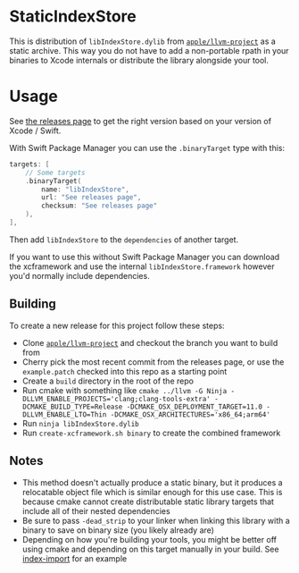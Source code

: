 # StaticIndexStore

This is distribution of `libIndexStore.dylib` from
[`apple/llvm-project`](https://github.com/apple/llvm-project) as a
static archive. This way you do not have to add a non-portable rpath in
your binaries to Xcode internals or distribute the library alongside
your tool.

# Usage

See [the releases
page](https://github.com/keith/StaticIndexStore/releases) to get the
right version based on your version of Xcode / Swift.

With Swift Package Manager you can use the `.binaryTarget` type with
this:

```swift
targets: [
    // Some targets
    .binaryTarget(
        name: "libIndexStore",
        url: "See releases page",
        checksum: "See releases page"
    ),
],
```

Then add `libIndexStore` to the `dependencies` of another target.

If you want to use this without Swift Package Manager you can download
the xcframework and use the internal `libIndexStore.framework` however
you'd normally include dependencies.

## Building

To create a new release for this project follow these steps:

- Clone [`apple/llvm-project`](https://github.com/apple/llvm-project)
  and checkout the branch you want to build from
- Cherry pick the most recent commit from the releases page, or use the
  `example.patch` checked into this repo as a starting point
- Create a `build` directory in the root of the repo
- Run cmake with something like `cmake ../llvm -G Ninja
  -DLLVM_ENABLE_PROJECTS='clang;clang-tools-extra'
  -DCMAKE_BUILD_TYPE=Release -DCMAKE_OSX_DEPLOYMENT_TARGET=11.0
  -DLLVM_ENABLE_LTO=Thin -DCMAKE_OSX_ARCHITECTURES='x86_64;arm64'`
- Run `ninja libIndexStore.dylib`
- Run `create-xcframework.sh binary` to create the combined framework

## Notes

- This method doesn't actually produce a static binary, but it produces
  a relocatable object file which is similar enough for this use case.
  This is because cmake cannot create distributable static library
  targets that include all of their nested dependencies
- Be sure to pass `-dead_strip` to your linker when linking this library
  with a binary to save on binary size (you likely already are)
- Depending on how you're building your tools, you might be better off
  using cmake and depending on this target manually in your build. See
  [index-import](https://github.com/MobileNativeFoundation/index-import)
  for an example
